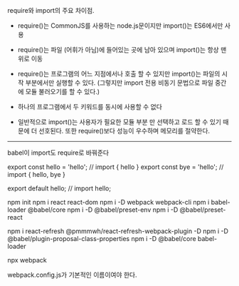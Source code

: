 require와 import의 주요 차이점.

-   require()는 CommonJS를 사용하는 node.js문이지만 import()는 ES6에서만 사용

-   require()는 파일 (어휘가 아님)에 들어있는 곳에 남아 있으며 import()는 항상 맨 위로 이동

-   require()는 프로그램의 어느 지점에서나 호출 할 수 있지만 import()는 파일의 시작 부분에서만 실행할 수 있다. 
    (그렇지만 import 전용 비동기 문법으로 파일 중간에 모듈 불러오기를 할 수 있다.)

-   하나의 프로그램에서 두 키워드를 동시에 사용할 수 없다

-   일반적으로 import()는 사용자가 필요한 모듈 부분 만 선택하고 로드 할 수 있기 때문에 더 선호된다. 
    또한 require()보다 성능이 우수하며 메모리를 절약한다.
  
------------------------------------------------------------
babel이 import도 require로 바꿔준다


export const hello = 'hello'; // import { hello }
export const bye = 'hello'; // import { hello, bye }

export default hello; // import hello;


npm init
npm i react react-dom
npm i -D webpack webpack-cli
npm i babel-loader @babel/core
npm i -D @babel/preset-env
npm i -D @babel/preset-react

npm i react-refresh @pmmmwh/react-refresh-webpack-plugin -D
npm i -D @babel/plugin-proposal-class-properties
npm i -D @babel/core babel-loader

npx webpack

webpack.config.js가 기본적인 이름이여야 한다.